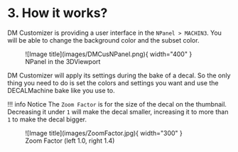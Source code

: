 # 3. How it works?
DM Customizer is providing a user interface in the `NPanel > MACHIN3`. You will be able to change the background color 
and the subset color.

<figure markdown>
  ![Image title](images/DMCusNPanel.png){ width="400" } 
  <figcaption>NPanel in the 3DViewport</figcaption>
</figure>

DM Customizer will apply its settings during the bake of a decal. So the only thing you need to do is set the colors
and settings you want and use the DECALMachine bake like you use to.

!!! info Notice
    The `Zoom Factor` is for the size of the decal on the thumbnail. Decreasing it under `1` will make the decal smaller, 
    increasing it to more than `1` to make the decal bigger.

<figure markdown>
  ![Image title](images/ZoomFactor.jpg){ width="300" } 
  <figcaption>Zoom Factor (left 1.0, right 1.4)</figcaption>
</figure>